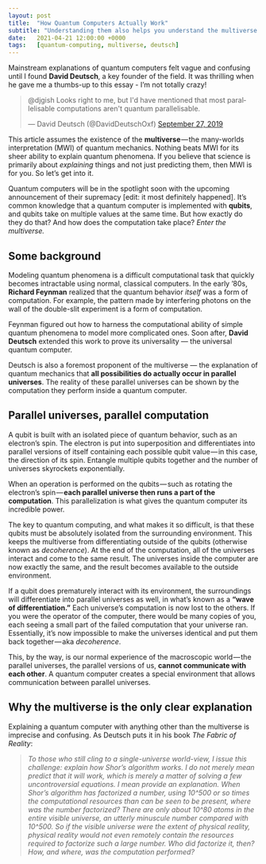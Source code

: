 ```yaml
---
layout: post
title:  "How Quantum Computers Actually Work"
subtitle: "Understanding them also helps you understand the multiverse."
date:   2021-04-21 12:00:00 +0000
tags:   [quantum-computing, multiverse, deutsch]
---
```


Mainstream explanations of quantum computers felt vague and confusing until I found **David Deutsch**, a key founder of the field. It was thrilling when he gave me a thumbs-up to this essay - I’m not totally crazy!

<!----- EMBEDDED TWEET ----->
<blockquote class="twitter-tweet">
<p lang="en" dir="ltr">
@djgish Looks right to me, but I'd have mentioned that most parallelisable computations aren't quantum parallelisable.
</p>
&mdash; David Deutsch (@DavidDeutschOxf)
<a href="https://x.com/DavidDeutschOxf/status/1177672717274890241">September 27, 2019</a>
</blockquote>
<script async src="https://platform.twitter.com/widgets.js" charset="utf-8"></script>
<!----- /EMBED ----->

This article assumes the existence of the **multiverse** — the many-worlds interpretation (MWI) of quantum mechanics. Nothing beats MWI for its sheer ability to explain quantum phenomena. If you believe that science is primarily about *explaining* things and not just predicting them, then MWI is for you. So let’s get into it.

Quantum computers will be in the spotlight soon with the upcoming announcement of their supremacy \[edit: it most definitely happened\]. It’s common knowledge that a quantum computer is implemented with **qubits**, and qubits take on multiple values at the same time. But how exactly do they do that? And how does the computation take place? *Enter the multiverse.*

## Some background

Modeling quantum phenomena is a difficult computational task that quickly becomes intractable using normal, classical computers. In the early ’80s, **Richard Feynman** realized that the quantum behavior *itself* was a form of computation. For example, the pattern made by interfering photons on the wall of the double-slit experiment is a form of computation.

Feynman figured out how to harness the computational ability of simple quantum phenomena to model more complicated ones. Soon after, **David Deutsch** extended this work to prove its universality — the universal quantum computer.

Deutsch is also a foremost proponent of the multiverse — the explanation of quantum mechanics that **all possibilities do actually occur in parallel universes**. The reality of these parallel universes can be shown by the computation they perform inside a quantum computer.

## Parallel universes, parallel computation

A qubit is built with an isolated piece of quantum behavior, such as an electron’s spin. The electron is put into superposition and differentiates into parallel versions of itself containing each possible qubit value — in this case, the direction of its spin. Entangle multiple qubits together and the number of universes skyrockets exponentially.

When an operation is performed on the qubits — such as rotating the electron’s spin — **each parallel universe then runs a part of the computation**. This parallelization is what gives the quantum computer its incredible power.

The key to quantum computing, and what makes it so difficult, is that these qubits must be absolutely isolated from the surrounding environment. This keeps the multiverse from differentiating outside of the qubits (otherwise known as *decoherence*). At the end of the computation, all of the universes interact and come to the same result. The universes inside the computer are now exactly the same, and the result becomes available to the outside environment.

If a qubit does prematurely interact with its environment, the surroundings will differentiate into parallel universes as well, in what’s known as a **“wave of differentiation.”** Each universe’s computation is now lost to the others. If you were the operator of the computer, there would be many copies of you, each seeing a small part of the failed computation that your universe ran. Essentially, it’s now impossible to make the universes identical and put them back together — aka *decoherence*.

This, by the way, is our normal experience of the macroscopic world — the parallel universes, the parallel versions of us, **cannot communicate with each other**. A quantum computer creates a special environment that allows communication between parallel universes.

## Why the multiverse is the only clear explanation

Explaining a quantum computer with anything other than the multiverse is imprecise and confusing. As Deutsch puts it in his book *The Fabric of Reality*:

> *To those who still cling to a single-universe world-view, I issue this challenge: explain how Shor’s algorithm works. I do not merely mean predict that it will work, which is merely a matter of solving a few uncontroversial equations. I mean provide an explanation. When Shor’s algorithm has factorized a number, using 10^500 or so times the computational resources than can be seen to be present, where was the number factorized? There are only about 10^80 atoms in the entire visible universe, an utterly minuscule number compared with 10^500. So if the visible universe were the extent of physical reality, physical reality would not even remotely contain the resources required to factorize such a large number. Who did factorize it, then? How, and where, was the computation performed?*

